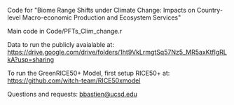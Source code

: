 Code for "Biome Range Shifts under Climate Change: Impacts on Country-level Macro-economic Production and Ecosystem Services"

Main code in Code/PFTs_Clim_change.r

Data to run the publicly avaialable at: https://drive.google.com/drive/folders/1ht9VkLrmgtSq57Nz5_MR5axKtfIgRLkA?usp=sharing

To run the GreenRICE50+ Model, first setup RICE50+ at: https://github.com/witch-team/RICE50xmodel

Questions and requests: bbastien@ucsd.edu